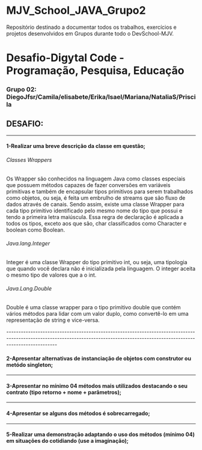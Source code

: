 # MJV_School_JAVA_Grupo2
Repositório destinado a documentar todos os trabalhos, exercícios e projetos desenvolvidos em Grupos durante todo o DevSchool-MJV.
<h1> Desafio-Digytal Code - Programação, Pesquisa, Educação </h1>
<h3>Grupo 02: DiegoJfsr/Camila/elisabete/Erika/Isael/Mariana/NataliaS/Priscila</h3>
<h2>DESAFIO:</h2>

---------------------------------------------------------------------------------------------------------------------------------------------------------------------------------
<h4>1-Realizar uma breve descrição da classe em questão;</h4>
<h6>Classes Wrappers</h6>
<p> 
 Os Wrapper são conhecidos na linguagem Java como classes especiais que possuem métodos capazes de fazer conversões em variáveis primitivas e também de encapsular tipos primitivos para serem trabalhados como objetos, ou seja, é feita um embrulho de streams que são fluxo de dados através de canais.
Sendo assim, existe uma classe Wrapper para cada tipo primitivo identificado pelo mesmo nome do tipo que possui e tendo a primeira letra maiúscula. Essa regra de declaração é aplicada a todos os tipos, exceto aos que são, char classificados como Character e boolean como Boolean. 
</p>
<h6>Java.lang.Integer</h6>
<p>
  Integer é uma classe Wrapper do tipo primitivo int, ou seja, uma tipologia que quando você declara não é inicializada pela linguagem. O integer aceita o mesmo tipo de valores que a o int.
</p>
<h6>Java.Lang.Double</h6>
<p>
 Double é uma classe wrapper para o tipo primitivo double que contém vários métodos para lidar com um valor duplo, como convertê-lo em uma representação de string e vice-versa.
</p>
---------------------------------------------------------------------------------------------------------------------------------------------------------------------------------
<h4>2-Apresentar alternativas de instanciação de objetos com construtor ou metódo singleton;</h4>

---------------------------------------------------------------------------------------------------------------------------------------------------------------------------------
<h4>3-Apresentar no mínimo 04 métodos mais utilizados destacando o seu contrato (tipo retorno + nome + parâmetros);</h4>

---------------------------------------------------------------------------------------------------------------------------------------------------------------------------------
<h4>4-Apresentar se alguns dos métodos é sobrecarregado;</h4>

---------------------------------------------------------------------------------------------------------------------------------------------------------------------------------
<h4>5-Realizar uma demonstração adaptando o uso dos métodos (mínimo 04) em situações do cotidiando (use a imaginação);</h4>


